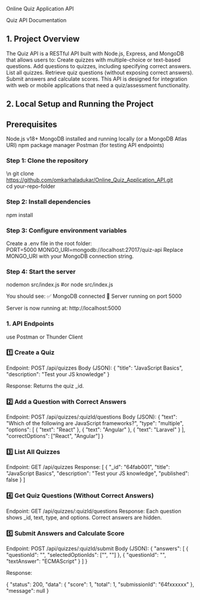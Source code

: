 Online Quiz Application API

Quiz API Documentation
## 1. Project Overview

The Quiz API is a RESTful API built with Node.js, Express, and MongoDB that allows users to:
Create quizzes with multiple-choice or text-based questions.
Add questions to quizzes, including specifying correct answers.
List all quizzes.
Retrieve quiz questions (without exposing correct answers).
Submit answers and calculate scores.
This API is designed for integration with web or mobile applications that need a quiz/assessment functionality.

## 2. Local Setup and Running the Project
## Prerequisites

Node.js v18+
MongoDB installed and running locally (or a MongoDB Atlas URI)
npm package manager
Postman (for testing API endpoints)

### Step 1: Clone the repository
\n git clone https://github.com/omkarhaladukar/Online_Quiz_Application_API.git<br>
cd your-repo-folder

### Step 2: Install dependencies
npm install

### Step 3: Configure environment variables
Create a .env file in the root folder:<br>
PORT=5000
MONGO_URI=mongodb://localhost:27017/quiz-api
Replace MONGO_URI with your MongoDB connection string.

### Step 4: Start the server
nodemon src/index.js
#or
node src/index.js

You should see:
✅ MongoDB connected
🚀 Server running on port 5000

Server is now running at:
http://localhost:5000

### 1. API Endpoints
use Postman or Thunder Client

### 1️⃣ Create a Quiz

Endpoint: POST /api/quizzes
Body (JSON):
{
  "title": "JavaScript Basics",
  "description": "Test your JS knowledge"
}


Response: Returns the quiz _id.

### 2️⃣ Add a Question with Correct Answers

Endpoint: POST /api/quizzes/:quizId/questions
Body (JSON):
{
  "text": "Which of the following are JavaScript frameworks?",
  "type": "multiple",
  "options": [
    { "text": "React" },
    { "text": "Angular" },
    { "text": "Laravel" }
  ],
  "correctOptions": ["React", "Angular"]
}


### 3️⃣ List All Quizzes

Endpoint: GET /api/quizzes
Response:
[
  {
    "_id": "64fab001",
    "title": "JavaScript Basics",
    "description": "Test your JS knowledge",
    "published": false
  }
]

### 4️⃣ Get Quiz Questions (Without Correct Answers)

Endpoint: GET /api/quizzes/:quizId/questions
Response: Each question shows _id, text, type, and options. Correct answers are hidden.

### 5️⃣ Submit Answers and Calculate Score

Endpoint: POST /api/quizzes/:quizId/submit
Body (JSON):
{
  "answers": [
    {
      "questionId": "<questionId>",
      "selectedOptionIds": ["<optionId1>", "<optionId2>"]
    },
    {
      "questionId": "<textQuestionId>",
      "textAnswer": "ECMAScript"
    }
  ]
}

Response:

{
  "status": 200,
  "data": {
    "score": 1,
    "total": 1,
    "submissionId": "64fxxxxxx"
  },
  "message": null
}